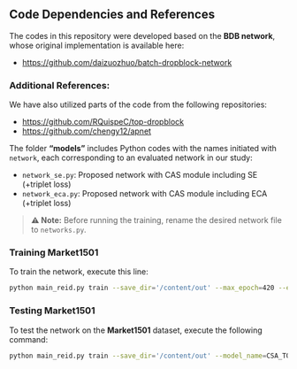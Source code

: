 ## Code Dependencies and References

The codes in this repository were developed based on the **BDB network**, whose original implementation is available here:  
- https://github.com/daizuozhuo/batch-dropblock-network


### Additional References:
We have also utilized parts of the code from the following repositories:  
- https://github.com/RQuispeC/top-dropblock
- https://github.com/chengy12/apnet 



The folder **“models”** includes Python codes with the names initiated with `network`, each corresponding to an evaluated network in our study:

- `network_se.py`: Proposed network with CAS module including SE (+triplet loss)  
- `network_eca.py`: Proposed network with CAS module including ECA (+triplet loss)  

> **⚠️ Note:** Before running the training, rename the desired network file to `networks.py`.



### Training Market1501 

To train the network, execute this line:  
```bash  
python main_reid.py train --save_dir='/content/out' --max_epoch=420 --eval_step=30 --dataset=market1501 --test_batch=64 --train_batch=64 --optim=adam --adjust_lr
```

### Testing Market1501
 
To test the network on the **Market1501** dataset, execute the following command:  
```bash  
python main_reid.py train --save_dir='/content/out' --model_name=CSA_TOPDB --train_batch=64 --test_batch=64 --dataset=market1501 --pretrained_model='/content/out/model_best.pth.tar' --evaluate  ```


